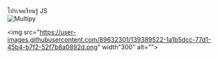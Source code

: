 โปรเจคเรียนรู้ JS
<br>
![Multipy](https://user-images.githubusercontent.com/89632301/139389522-1a1b5dcc-77d1-45b4-b7f2-52f7b8a0892d.png)

<img src="https://user-images.githubusercontent.com/89632301/139389522-1a1b5dcc-77d1-45b4-b7f2-52f7b8a0892d.png" width"300" alt="">
